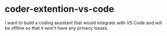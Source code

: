# coder-extention-vs-code
I want to build a coding assistant that would integrate with VS Code and will be offline so that it won't have any privacy issues.

